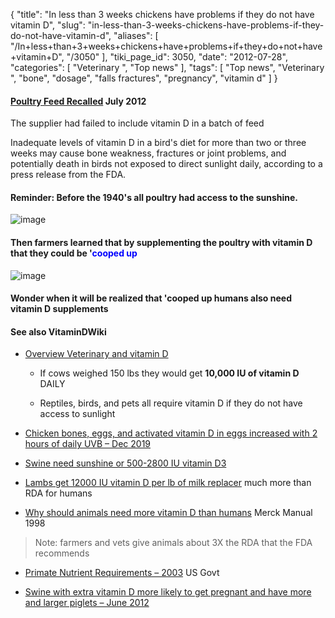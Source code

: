 {
    "title": "In less than 3 weeks chickens have problems if they do not have vitamin D",
    "slug": "in-less-than-3-weeks-chickens-have-problems-if-they-do-not-have-vitamin-d",
    "aliases": [
        "/In+less+than+3+weeks+chickens+have+problems+if+they+do+not+have+vitamin+D",
        "/3050"
    ],
    "tiki_page_id": 3050,
    "date": "2012-07-28",
    "categories": [
        "Veterinary ",
        "Top news"
    ],
    "tags": [
        "Top news",
        "Veterinary ",
        "bone",
        "dosage",
        "falls fractures",
        "pregnancy",
        "vitamin d"
    ]
}


#### [Poultry Feed Recalled](http://union-bulletin.com/stories/2012/07/27/poultry-feed-recalled-over-missing-vitamin-d) July 2012

The supplier had failed to include vitamin D in a batch of feed

Inadequate levels of vitamin D in a bird's diet for more than two or three weeks may cause bone weakness, fractures or joint problems, and potentially death in birds not exposed to direct sunlight daily, according to a press release from the FDA.

#### Reminder: Before the 1940's all poultry had access to the sunshine.

<img src="https://d378j1rmrlek7x.cloudfront.net/attachments/jpeg/outdoor-chickens.jpg" alt="image" style="max-width: 500px;">

#### Then farmers learned that by supplementing the poultry with vitamin D that they could be '<span style="color:#00F;">cooped up</span>

<img src="https://d378j1rmrlek7x.cloudfront.net/attachments/jpeg/indoor-chickens.jpg" alt="image" style="max-width: 500px;">

#### Wonder when it will be realized that  'cooped up humans also need vitamin D supplements

#### See also VitaminDWiki

* [Overview Veterinary and vitamin D](/posts/overview-veterinary-and-vitamin-d)

   * If cows weighed 150 lbs they would get  **10,000 IU of vitamin D**  DAILY

   * Reptiles, birds, and pets all require vitamin D if they do not have access to sunlight

* [Chicken bones, eggs, and activated vitamin D in eggs increased with 2 hours of daily UVB – Dec 2019](/posts/chicken-bones-eggs-and-activated-vitamin-d-in-eggs-increased-with-2-hours-of-daily-uvb)

* [Swine need sunshine or 500-2800 IU vitamin D3](/posts/swine-need-sunshine-or-500-2800-iu-vitamin-d3)

* [Lambs get 12000 IU vitamin D per lb of milk replacer](/tags/lambs-get-12000-iu-vitamin-d-per-lb-of-milk-replacer.html) much more than RDA for humans

* [Why should animals need more vitamin D than humans](/tags/why-should-animals-need-more-vitamin-d-than-humans.html) Merck Manual 1998

> Note: farmers and vets give animals about 3X the RDA that the FDA recommends

* [Primate Nutrient Requirements – 2003](/tags/primate-nutrient-requirements-2003.html) US Govt

* [Swine with extra vitamin D more likely to get pregnant and have more and larger piglets – June 2012](/posts/swine-with-extra-vitamin-d-more-likely-to-get-pregnant-and-have-more-and-larger-piglets)